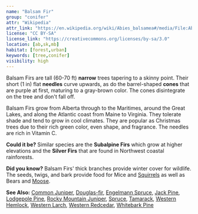 ```yaml
---
name: "Balsam Fir"
group: "conifer"
attr: "Wikipedia"
attr_link: "https://en.wikipedia.org/wiki/Abies_balsamea#/media/File:Abies_balsamea_cones_Niapiskau_02.jpg"
license: "CC BY-SA"
license_link: "https://creativecommons.org/licenses/by-sa/3.0"
location: [ab,sk,mb]
habitat: [forest,urban]
keywords: [tree,conifer]
visibility: high
---
```

Balsam Firs are tall (60-70 ft) **narrow** trees tapering to a skinny point. Their short (1 in) flat **needles** curve upwards, as do the barrel-shaped **cones** that are purple at first, maturing to a gray-brown color. The cones disintegrate on the tree and don't fall off.

Balsam Firs grow from Alberta through to the Maritimes, around the Great Lakes, and along the Atlantic coast from Maine to Virginia. They tolerate shade and tend to grow in cool climates. They are popular as Christmas trees due to their rich green color, even shape, and fragrance. The needles are rich in Vitamin C.

**Could it be?** Similar species are the **Subalpine Firs** which grow at higher elevations and the **Silver Firs** that are found in Northwest coastal rainforests.

**Did you know?** Balsam Firs' thick branches provide winter cover for wildlife. The seeds, twigs, and bark provide food for Mice and [Squirrels](/animals/squirrel/) as well as Bears and [Moose](/animals/moose/).

<!-- generated, do not edit -->
**See Also:**
[Common Juniper](/trees/comjun/),
[Douglas-fir](/trees/dougfir/),
[Engelmann Spruce](/trees/engel/),
[Jack Pine](/trees/jack/),
[Lodgepole Pine](/trees/lodge/),
[Rocky Mountain Juniper](/trees/rockyjun/),
[Spruce](/trees/spruce/),
[Tamarack](/trees/tam/),
[Western Hemlock](/trees/westhem/),
[Western Larch](/trees/westlar/),
[Western Redcedar](/trees/westred/),
[Whitebark Pine](/trees/whbark/)
